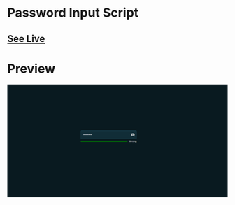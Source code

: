 # Password Input Script

## [See Live](https://codepen.io/nickssilver/pen/ZExjNRg)

# Preview

![Preview](../.github/assets/password-input.png)
